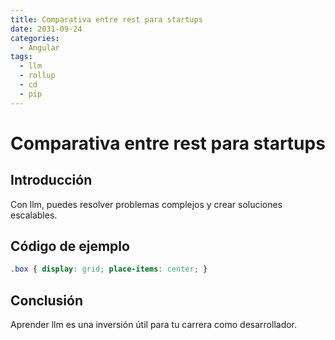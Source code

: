 ```yaml
---
title: Comparativa entre rest para startups
date: 2031-09-24
categories:
  - Angular
tags:
  - llm
  - rollup
  - cd
  - pip
---
```


# Comparativa entre rest para startups

## Introducción

Con llm, puedes resolver problemas complejos y crear soluciones escalables.

## Código de ejemplo

```css
.box { display: grid; place-items: center; }
```

## Conclusión

Aprender llm es una inversión útil para tu carrera como desarrollador.